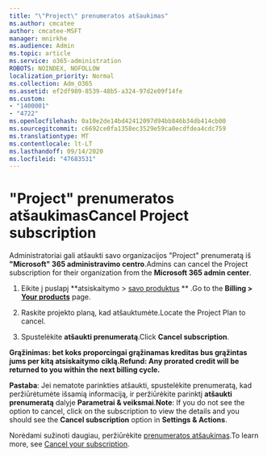 ```yaml
---
title: "\"Project\" prenumeratos atšaukimas"
ms.author: cmcatee
author: cmcatee-MSFT
manager: mnirkhe
ms.audience: Admin
ms.topic: article
ms.service: o365-administration
ROBOTS: NOINDEX, NOFOLLOW
localization_priority: Normal
ms.collection: Adm_O365
ms.assetid: ef2df989-8539-48b5-a324-97d2e09f14fe
ms.custom:
- "1400001"
- "4722"
ms.openlocfilehash: 0a10e2de14bd42412097d94bb846b34db414cb00
ms.sourcegitcommit: c6692ce0fa1358ec3529e59ca0ecdfdea4cdc759
ms.translationtype: MT
ms.contentlocale: lt-LT
ms.lasthandoff: 09/14/2020
ms.locfileid: "47683531"
---
```

# <a name="cancel-project-subscription"></a><span data-ttu-id="f3f47-102">"Project" prenumeratos atšaukimas</span><span class="sxs-lookup"><span data-stu-id="f3f47-102">Cancel Project subscription</span></span>

<span data-ttu-id="f3f47-103">Administratoriai gali atšaukti savo organizacijos "Project" prenumeratą iš **"Microsoft" 365 administravimo centro**.</span><span class="sxs-lookup"><span data-stu-id="f3f47-103">Admins can cancel the Project subscription for their organization from the **Microsoft 365 admin center**.</span></span>

1. <span data-ttu-id="f3f47-104">Eikite į puslapį \*\*atsiskaitymo > [savo produktus](https://go.microsoft.com/fwlink/p/?linkid=842054) \*\* .</span><span class="sxs-lookup"><span data-stu-id="f3f47-104">Go to the **Billing > [Your products](https://go.microsoft.com/fwlink/p/?linkid=842054)** page.</span></span>

2. <span data-ttu-id="f3f47-105">Raskite projekto planą, kad atšauktumėte.</span><span class="sxs-lookup"><span data-stu-id="f3f47-105">Locate the Project Plan to cancel.</span></span>

3. <span data-ttu-id="f3f47-106">Spustelėkite **atšaukti prenumeratą**.</span><span class="sxs-lookup"><span data-stu-id="f3f47-106">Click **Cancel subscription**.</span></span>

<span data-ttu-id="f3f47-107">**Grąžinimas: bet koks proporcingai grąžinamas kreditas bus grąžintas jums per kitą atsiskaitymo ciklą.**</span><span class="sxs-lookup"><span data-stu-id="f3f47-107">**Refund: Any prorated credit will be returned to you within the next billing cycle.**</span></span>

<span data-ttu-id="f3f47-108">**Pastaba**: Jei nematote parinkties atšaukti, spustelėkite prenumeratą, kad peržiūrėtumėte išsamią informaciją, ir peržiūrėkite parinktį **atšaukti prenumeratą** dalyje **Parametrai & veiksmai**.</span><span class="sxs-lookup"><span data-stu-id="f3f47-108">**Note**: If you do not see the option to cancel, click on the subscription to view the details and you should see the **Cancel subscription** option in **Settings & Actions**.</span></span>

<span data-ttu-id="f3f47-109">Norėdami sužinoti daugiau, peržiūrėkite [prenumeratos atšaukimas](https://docs.microsoft.com/microsoft-365/commerce/subscriptions/cancel-your-subscription).</span><span class="sxs-lookup"><span data-stu-id="f3f47-109">To learn more, see [Cancel your subscription](https://docs.microsoft.com/microsoft-365/commerce/subscriptions/cancel-your-subscription).</span></span>
